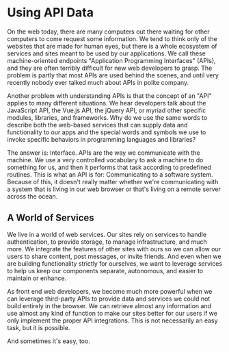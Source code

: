 # Using API Data
On the web today, there are many computers out there waiting for other computers to come request some information. We tend to think only of the websites that are made for human eyes, but there is a whole ecosystem of services and sites meant to be used by our applications. We call these machine-oriented endpoints "Application Programming Interfaces" (APIs), and they are often terribly difficult for new web developers to grasp. The problem is partly that most APIs are used behind the scenes, and until very recently nobody ever talked much about APIs in polite company. 

Another problem with understanding APIs is that the concept of an "API" applies to many different situations. We hear developers talk about the JavaScript API, the Vue.js API, the jQuery API, or myriad other specific modules, libraries, and frameworks. Why do we use the same words to describe both the web-based services that can supply data and functionality to our apps and the special words and symbols we use to invoke specific behaviors in programming languages and libraries?

The answer is: Interface. APIs are the way we communicate with the machine. We use a very controlled vocabulary to ask a machine to do something for us, and then it performs that task according to predefined routines. This is what an API is for: Communicating to a software system. Because of this, it doesn't really matter whether we're communicating with a system that is living in our web browser or that's living on a remote server across the ocean. 

## A World of Services
We live in a world of web services. Our sites rely on services to handle authentication, to provide storage, to manage infrastructure, and much more. We integrate the features of other sites with ours so we can allow our users to share content, post messages, or invite friends. And even when we are building functionality strictly for ourselves, we want to leverage services to help us keep our components separate, autonomous, and easier to maintain or enhance.

As front end web developers, we become much more powerful when we can leverage third-party APIs to provide data and services we could not build entirely in the browser. We can retrieve almost any information and use almost any kind of function to make our sites better for our users if we only implement the proper API integrations. This is not necessarily an easy task, but it is possible. 

And sometimes it's easy, too.